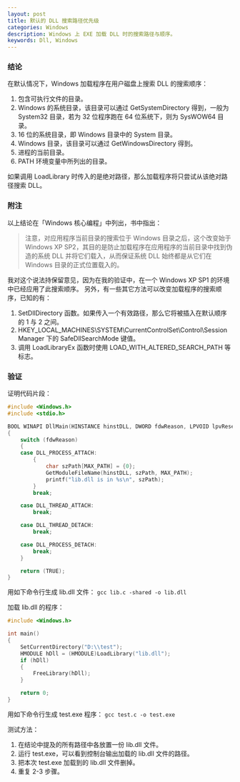 ```yaml
---
layout: post
title: 默认的 DLL 搜索路径优先级
categories: Windows
description: Windows 上 EXE 加载 DLL 时的搜索路径与顺序。
keywords: Dll, Windows
---
```


### 结论
在默认情况下，Windows 加载程序在用户磁盘上搜索 DLL 的搜索顺序：

1. 包含可执行文件的目录。
2. Windows 的系统目录，该目录可以通过 GetSystemDirectory 得到，一般为 System32 目录，若为 32 位程序跑在 64 位系统下，则为 SysWOW64 目录。
3. 16 位的系统目录，即 Windows 目录中的 System 目录。
4. Windows 目录，该目录可以通过 GetWindowsDirectory 得到。
5. 进程的当前目录。
6. PATH 环境变量中所列出的目录。

如果调用 LoadLibrary 时传入的是绝对路径，那么加载程序将只尝试从该绝对路径搜索 DLL。

### 附注
以上结论在「Windows 核心编程」中列出，书中指出：
>注意，对应用程序当前目录的搜索位于 Windows 目录之后，这个改变始于 Windows XP SP2，其目的是防止加载程序在应用程序的当前目录中找到伪造的系统 DLL 并将它们载入，从而保证系统 DLL 始终都是从它们在 Windows 目录的正式位置载入的。

我对这个说法持保留意见，因为在我的验证中，在一个 Windows XP SP1 的环境中已经应用了此搜索顺序。
另外，有一些其它方法可以改变加载程序的搜索顺序，已知的有：

1. SetDllDirectory 函数。如果传入一个有效路径，那么它将被插入在默认顺序的 1 与 2 之间。
2. HKEY\_LOCAL\_MACHINES\SYSTEM\CurrentControlSet\Control\Session Manager 下的 SafeDllSearchMode 键值。
3. 调用 LoadLibraryEx 函数时使用 LOAD\_WITH\_ALTERED\_SEARCH\_PATH 等标志。

### 验证
证明代码片段：

```c
#include <Windows.h>
#include <stdio.h>

BOOL WINAPI DllMain(HINSTANCE hinstDLL, DWORD fdwReason, LPVOID lpvReserved)
{
    switch (fdwReason)
    {
    case DLL_PROCESS_ATTACH:
        {
            char szPath[MAX_PATH] = {0};
            GetModuleFileName(hinstDLL, szPath, MAX_PATH);
            printf("lib.dll is in %s\n", szPath);
        }
        break;

    case DLL_THREAD_ATTACH:
        break;

    case DLL_THREAD_DETACH:
        break;

    case DLL_PROCESS_DETACH:
        break;
    }

    return (TRUE);
}
```

用如下命令行生成 lib.dll 文件：
`gcc lib.c -shared -o lib.dll`

加载 lib.dll 的程序：

```c
#include <Windows.h>

int main()
{
    SetCurrentDirectory("D:\\test");
    HMODULE hDll = (HMODULE)LoadLibrary("lib.dll");
    if (hDll)
    {
        FreeLibrary(hDll);
    }

    return 0;
}
```

用如下命令行生成 test.exe 程序：
`gcc test.c -o test.exe`

测试方法：

1. 在结论中提及的所有路径中各放置一份 lib.dll 文件。
2. 运行 test.exe，可以看到控制台输出加载的 lib.dll 文件的路径。
3. 把本次 test.exe 加载到的 lib.dll 文件删掉。
4. 重复 2-3 步骤。
